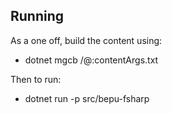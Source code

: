 ## Running

As a one off, build the content using:

- dotnet mgcb /@:contentArgs.txt

Then to run:

- dotnet run -p src/bepu-fsharp
